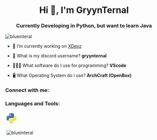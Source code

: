 <h1 align="center">Hi 👋, I'm GryynTernal</h1>
<h3 align="center">Currently Developing in Python, but want to learn Java</h3>

<p align="left"> <img src="https://komarev.com/ghpvc/?username=blueinteral&label=Profile%20views&color=0e75b6&style=flat" alt="blueinteral" /> </p>

- 🔭 I’m currently working on [XDevz](https://dsc.gg/xdevz)

- 👤 What is my discord username? **gryynternal**

- 👨🏻‍💻 What software do I use for programming? **VScode**

- 🖥️ What Operating System do i use? **ArchCraft (OpenBox)**

<h3 align="left">Connect with me:</h3>
<p align="left">
</p>

<h3 align="left">Languages and Tools:</h3>
<p align="left"> <a href="https://www.python.org" target="_blank" rel="noreferrer"> <img src="https://raw.githubusercontent.com/devicons/devicon/master/icons/python/python-original.svg" alt="python" width="40" height="40"/> </a> </p>

<p>&nbsp;<img align="center" src="https://github-readme-stats.vercel.app/api?username=blueinteral&show_icons=true&locale=en" alt="blueinteral" /></p>
